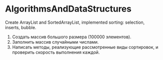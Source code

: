 # AlgorithmsAndDataStructures
Create ArrayList and SortedArrayList, implemented sorting: selection, inserts, bubble.
1. Создать массив большого размера (100000 элементов).
2. Заполнить массив случайными числами.
3. Написать методы, реализующие рассмотренные виды сортировок,
   и проверить скорость выполнения каждой.
